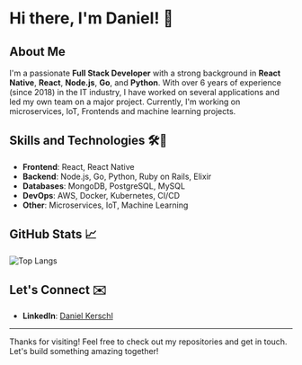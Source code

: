 # Hi there, I'm Daniel! 👋

## About Me

I'm a passionate **Full Stack Developer** with a strong background in **React Native**, **React**, **Node.js**, **Go**, and **Python**. With over 6 years of experience (since 2018) in the IT industry, I have worked on several applications and led my own team on a major project. Currently, I'm working on microservices, IoT, Frontends and machine learning projects.

## Skills and Technologies 🛠️🧰

- **Frontend**: React, React Native
- **Backend**: Node.js, Go, Python, Ruby on Rails, Elixir
- **Databases**: MongoDB, PostgreSQL, MySQL
- **DevOps**: AWS, Docker, Kubernetes, CI/CD
- **Other**: Microservices, IoT, Machine Learning

## GitHub Stats 📈

![Top Langs](https://github-readme-stats.vercel.app/api/top-langs/?username=DKJohn92&layout=compact&theme=radical)


## Let's Connect ✉️

- **LinkedIn**: [Daniel Kerschl](www.linkedin.com/in/daniel-john-kerschl-6605b4204)

---

Thanks for visiting! Feel free to check out my repositories and get in touch. Let's build something amazing together!
